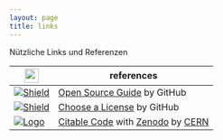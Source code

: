 ```yaml
---
layout: page
title: links
---
```


Nützliche Links und Referenzen

| <a href="https://github.com/badges/shields/blob/master/README.md"><img src="https://rawgit.com/badges/shields/master/static/logo.svg" height="25"></a>| references|  
|-------------------------------------|--------------------------------------------------------------------------------------|
| [![Shield](https://img.shields.io/github/stars/github/opensource.guide.svg?style=for-the-badge&label=GitHubStars)](https://github.com/github/opensource.guide)| [Open Source Guide][os.guide.site] by GitHub|
| [![Shield](https://img.shields.io/github/stars/github/choosealicense.com.svg?style=for-the-badge&label=GitHubStars)](https://github.com/github/choosealicense.com)| [Choose a License][os.lic.site] by GitHub|
| [![Logo](http://about.zenodo.org/static/img/logos/zenodo-gradient-square.svg)](http://about.zenodo.org)| [Citable Code][ze.about.why] with [Zenodo][ze.about.features] by [CERN][ze.about.contact]|

[os.guide.site]: https://opensource.guide
[os.lic.site]: https://choosealicense.com

[ze.about.why]: https://guides.github.com/activities/citable-code/
[ze.about.features]: http://help.zenodo.org/features/
[ze.about.contact]: http://about.zenodo.org/contact/
